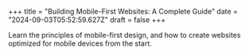 +++
title = "Building Mobile-First Websites: A Complete Guide"
date = "2024-09-03T05:52:59.627Z"
draft = false
+++

  Learn the principles of mobile-first design, and how to create websites optimized for mobile devices from the start.
        